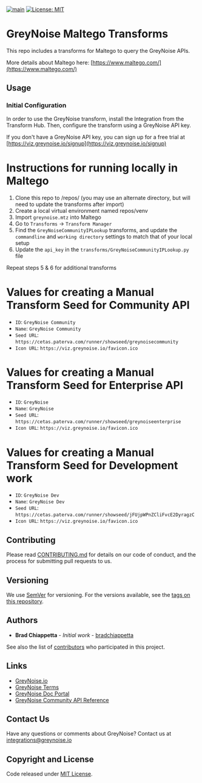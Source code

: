 [![main](https://github.com/GreyNoise-Intelligence/greynoise-maltego/workflows/python_linters/badge.svg)](https://github.com/GreyNoise-Intelligence/greynoise-maltego/actions?query=workflow%3Apython_linters)
[![License: MIT](https://img.shields.io/badge/License-MIT-yellow.svg)](https://opensource.org/licenses/MIT)

# GreyNoise Maltego Transforms

This repo includes a transforms for Maltego to query the GreyNoise APIs.

More details about Maltego here: [https://www.maltego.com/](https://www.maltego.com/)

## Usage

### Initial Configuration
In order to use the GreyNoise transform, install the Integration from the Transform Hub.  Then,
configure the transform using a GreyNoise API key.

If you don't have a GreyNoise API key, you can sign up for a free trial at
[https://viz.greynoise.io/signup](https://viz.greynoise.io/signup)


# Instructions for running locally in Maltego

1. Clone this repo to /repos/ (you may use an alternate directory, but will need to update the
   transforms after import)
2. Create a local virtual environment named repos/venv
3. Import ``greynoise.mtz`` into Maltego
4. Go to `Transforms` -> `Transform Manager`
5. Find the ``GreyNoiseCommunityIPLookup`` transforms, and update the
   ``commandline`` and ``working directory`` settings to match that of your local setup
6. Update the ``api_key`` in the ``transforms/GreyNoiseCommunityIPLookup.py`` file

Repeat steps 5 & 6 for additional transforms

# Values for creating a Manual Transform Seed for Community API

 - `ID`: `GreyNoise Community`
 - `Name`: `GreyNoise Community`
 - `Seed URL`: `https://cetas.paterva.com/runner/showseed/greynoisecommunity`
 - `Icon URL`: `https://viz.greynoise.io/favicon.ico`

# Values for creating a Manual Transform Seed for Enterprise API

 - `ID`: `GreyNoise`
 - `Name`: `GreyNoise`
 - `Seed URL`: `https://cetas.paterva.com/runner/showseed/greynoiseenterprise`
 - `Icon URL`: `https://viz.greynoise.io/favicon.ico`

# Values for creating a Manual Transform Seed for Development work

 - `ID`: `GreyNoise Dev`
 - `Name`: `GreyNoise Dev`
 - `Seed URL`: `https://cetas.paterva.com/runner/showseed/jFUjpWPnZCliFvcE2DyragzC`
 - `Icon URL`: `https://viz.greynoise.io/favicon.ico`

## Contributing

Please read [CONTRIBUTING.md](CONTRIBUTING.md) for details on our code of conduct, and the process for submitting pull
requests to us.

## Versioning

We use [SemVer](http://semver.org/) for versioning. For the versions available, see
the [tags on this repository](https://github.com/GreyNoise-Intelligence/greynoise-maltego/tags).

## Authors

* **Brad Chiappetta** - *Initial work* - [bradchiappetta](https://github.com/bradchiappetta)

See also the list of [contributors](https://github.com/GreyNoise-Intelligence/greynoise-maltego/contributors) who participated
in this project.

## Links

* [GreyNoise.io](https://greynoise.io)
* [GreyNoise Terms](https://greynoise.io/terms)
* [GreyNoise Doc Portal](https://doc.greynoise.io)
* [GreyNoise Community API Reference](https://doc.greynoise.io/reference/community-api#get_v3-community-ip)

## Contact Us

Have any questions or comments about GreyNoise? Contact us at [integrations@greynoise.io](mailto:integrations@greynoise.io)

## Copyright and License

Code released under [MIT License](LICENSE).

